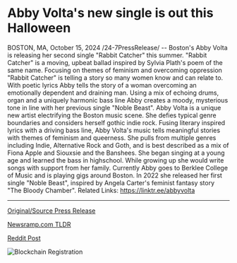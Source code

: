 # Abby Volta's new single is out this Halloween

BOSTON, MA, October 15, 2024 /24-7PressRelease/ -- Boston's Abby Volta is releasing her second single "Rabbit Catcher" this summer. "Rabbit Catcher" is a moving, upbeat ballad inspired by Sylvia Plath's poem of the same name. Focusing on themes of feminism and overcoming oppression "Rabbit Catcher" is telling a story so many women know and can relate to. With poetic lyrics Abby tells the story of a woman overcoming an emotionally dependent and draining man. Using a mix of echoing drums, organ and a uniquely harmonic bass line Abby creates a moody, mysterious tone in line with her previous single "Noble Beast".  Abby Volta is a unique new artist electrifying the Boston music scene. She defies typical genre boundaries and considers herself gothic indie rock. Fusing literary inspired lyrics with a driving bass line, Abby Volta's music tells meaningful stories with themes of feminism and queerness. She pulls from multiple genres including Indie, Alternative Rock and Goth, and is best described as a mix of Fiona Apple and Siouxsie and the Banshees. She began singing at a young age and learned the bass in highschool. While growing up she would write songs with support from her family. Currently Abby goes to Berklee College of Music and is playing gigs around Boston. In 2022 she released her first single "Noble Beast", inspired by Angela Carter's feminist fantasy story "The Bloody Chamber".  Related Links: https://linktr.ee/abbyvolta 

---

[Original/Source Press Release](https://www.24-7pressrelease.com/press-release/515258/abby-voltas-new-single-is-out-this-halloween)
                    

[Newsramp.com TLDR](https://newsramp.com/curated-news/boston-artist-abby-volta-to-release-second-single-rabbit-catcher/3e88c96935ddec6a200028f50bb91389) 

 



[Reddit Post](https://www.reddit.com/r/Lifestyle_Culture/comments/1g4220o/boston_artist_abby_volta_to_release_second_single/) 



![Blockchain Registration](https://cdn.newsramp.app/24-7PressRelease/qrcode/2410/15/hushVFQh.webp)